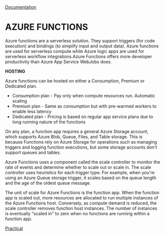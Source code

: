 [Documentation](https://learn.microsoft.com/en-us/training/paths/implement-azure-functions/)

# AZURE FUNCTIONS

Azure functions are a serverless solution. They support triggers (for code execution) and bindings (to simplify input and output data). Azure functions are used for serverless compute while Azure logic apps are used for serverless workflow integrations.Azure Functions offers more developer productivity than Azure App Service WebJobs does.

**HOSTING**

Azure functions can be hosted on either a Consumption, Premium or Dedicated plan.

- Consumption plan - Pay only when compute resources run. Automatic scaling
- Premium plan - Same as consumption but with pre-warmed workers to enable less latency
- Dedicated plan - Pricing is based on regular app service plans due to long running nature of the functions

On any plan, a function app requires a general Azure Storage account, which supports Azure Blob, Queue, Files, and Table storage. This is because Functions rely on Azure Storage for operations such as managing triggers and logging function executions, but some storage accounts don't support queues and tables.

Azure Functions uses a component called the scale controller to monitor the rate of events and determine whether to scale out or scale in. The scale controller uses heuristics for each trigger type. For example, when you're using an Azure Queue storage trigger, it scales based on the queue length and the age of the oldest queue message.

The unit of scale for Azure Functions is the function app. When the function app is scaled out, more resources are allocated to run multiple instances of the Azure Functions host. Conversely, as compute demand is reduced, the scale controller removes function host instances. The number of instances is eventually "scaled in" to zero when no functions are running within a function app.

[Practical](https://learn.microsoft.com/en-us/training/modules/develop-azure-functions/1-introduction)
